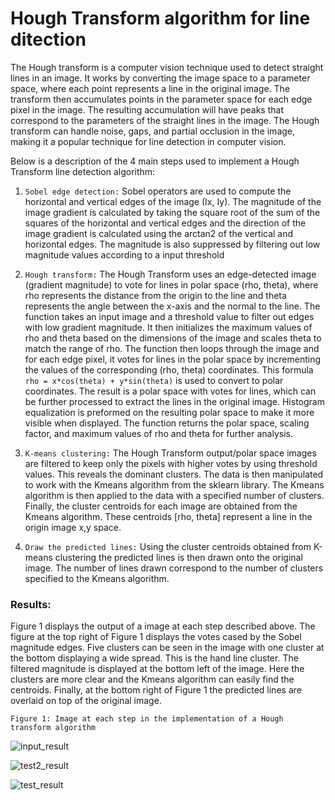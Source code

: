 # Hough Transform algorithm for line ditection
The Hough transform is a computer vision technique used to detect straight lines in an image. It works by converting the image space to a parameter space, where each point represents a line in the original image. The transform then accumulates points in the parameter space for each edge pixel in the image. The resulting accumulation will have peaks that correspond to the parameters of the straight lines in the image. The Hough transform can handle noise, gaps, and partial occlusion in the image, making it a popular technique for line detection in computer vision.

Below is a description of the 4 main steps used to implement a Hough Transform line detection algorithm:

1) `Sobel edge detection:` Sobel operators are used to compute the horizontal and vertical edges of the image (Ix, Iy). The magnitude of the image gradient is calculated by taking the square root of the sum of the squares of the horizontal and vertical edges and the direction of the image gradient is calculated using the arctan2 of the vertical and horizontal edges. The magnitude is also suppressed by filtering out low magnitude values according to a input threshold

2) `Hough transform:` The Hough Transform uses an edge-detected image (gradient magnitude) to vote for lines in polar space (rho, theta), where rho represents the distance from the origin to the line and theta represents the angle between the x-axis and the normal to the line. The function takes an input image and a threshold value to filter out edges with low gradient magnitude. It then initializes the maximum values of rho and theta based on the dimensions of the image and scales theta to match the range of rho. The function then loops through the image and for each edge pixel, it votes for lines in the polar space by incrementing the values of the corresponding (rho, theta) coordinates. This formula `rho = x*cos(theta) + y*sin(theta)` is used to convert to polar coordinates. The result is a polar space with votes for lines, which can be further processed to extract the lines in the original image. Histogram equalization is preformed on the resulting polar space to make it more visible when displayed. The function returns the polar space, scaling factor, and maximum values of rho and theta for further analysis.

3) `K-means clustering:` The Hough Transform output/polar space images are filtered to keep only the pixels with higher votes by using threshold values. This reveals the dominant clusters. The data is then manipulated to work with the Kmeans algorithm from the sklearn library. The Kmeans algorithm is then applied to the data with a specified number of clusters. Finally, the cluster centroids for each image are obtained from the Kmeans algorithm. These centroids [rho, theta] represent a line in the origin image x,y space.

4) `Draw the predicted lines:` Using the cluster centroids obtained from K-means clustering the predicted lines is then drawn onto the original image. The number of lines drawn correspond to the number of clusters specified to the Kmeans algorithm.

### Results:

Figure 1 displays the output of a image at each step described above. The figure at the top right of Figure 1 displays the votes cased by the Sobel magnitude edges. Five clusters can be seen in the image with one cluster at the bottom displaying a wide spread. This is the hand line cluster. The filtered magnitude is displayed at the bottom left of the image. Here the clusters are more clear and the Kmeans algorithm can easily find the centroids. Finally, at the bottom right of Figure 1 the predicted lines are overlaid on top of the original image.

`Figure 1: Image at each step in the implementation of a Hough transform algorithm`

![input_result](https://user-images.githubusercontent.com/60977336/235040508-14c2cb18-7aa1-44f2-9b93-0f1798978d71.png)

![test2_result](https://user-images.githubusercontent.com/60977336/235040534-8825c7cc-7f75-4537-9b17-9d9e4833eb3b.png)

![test_result](https://user-images.githubusercontent.com/60977336/235040541-7e837790-73c2-4d20-851b-9f8db54be223.png)

